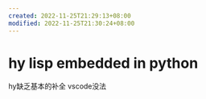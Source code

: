 ```yaml
---
created: 2022-11-25T21:29:13+08:00
modified: 2022-11-25T21:30:24+08:00
---
```


# hy lisp embedded in python

hy缺乏基本的补全 vscode没法
